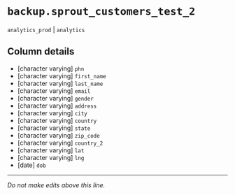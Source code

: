 # `backup.sprout_customers_test_2`
`analytics_prod` | `analytics`

## Column details
* [character varying] `phn`
* [character varying] `first_name`
* [character varying] `last_name`
* [character varying] `email`
* [character varying] `gender`
* [character varying] `address`
* [character varying] `city`
* [character varying] `country`
* [character varying] `state`
* [character varying] `zip_code`
* [character varying] `country_2`
* [character varying] `lat`
* [character varying] `lng`
* [date]      `dob`

-------------------------------------------------------------------------------
*Do not make edits above this line.*
